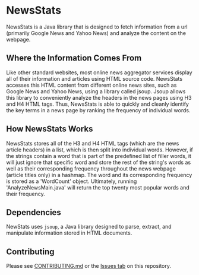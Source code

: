 # NewsStats
NewsStats is a Java library that is designed to fetch information from a url (primarily Google News and Yahoo News) and analyze the content on the webpage. 

## Where the Information Comes From
Like other standard websites, most online news aggregator services display all of their information and articles using HTML source code. NewsStats accesses this HTML content from different online news sites, such as Google News and Yahoo News, using a library called jsoup. Jsoup allows this library to conveniently analyze the headers in the news pages using H3 and H4 HTML tags. Thus, NewsStats is able to quickly and cleanly identify the key terms in a news page by ranking the frequency of individual words.

## How NewsStats Works
NewsStats stores all of the H3 and H4 HTML tags (which are the news article headers) in a list, which is then split into individual words. However, if the strings contain a word that is part of the predefined list of filler words, it will just ignore that specific word and store the rest of the string's words as well as their corresponding frequency throughout the news webpage (article titles only) in a hashmap. The word and its corresponding frequency is stored as a 'WordCount' object. Ultimately, running 'AnalyzeNewsMain.java' will return the top twenty most popular words and their frequency.

## Dependencies
NewStats uses `jsoup`, a Java library designed to parse, extract, and manipulate information stored in HTML documents. 
 
## Contributing
Please see [CONTRIBUTING.md](https://github.com/ewang26/newsStats/blob/gradle-packaged/CONTRIBUTING.md) or the [Issues tab](https://github.com/ewang26/newsStats/issues) on this repository.